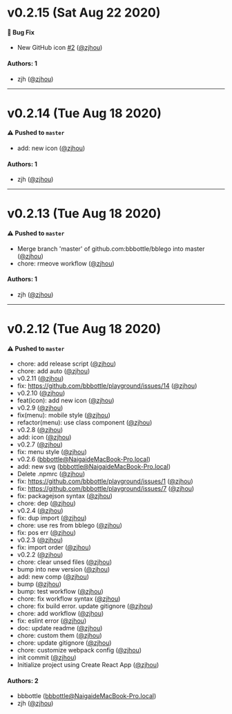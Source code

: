 # v0.2.15 (Sat Aug 22 2020)

#### 🐛 Bug Fix

- New GitHub icon [#2](https://github.com/bbbottle/bblego/pull/2) ([@zjhou](https://github.com/zjhou))

#### Authors: 1

- zjh ([@zjhou](https://github.com/zjhou))

---

# v0.2.14 (Tue Aug 18 2020)

#### ⚠️ Pushed to `master`

- add: new icon ([@zjhou](https://github.com/zjhou))

#### Authors: 1

- zjh ([@zjhou](https://github.com/zjhou))

---

# v0.2.13 (Tue Aug 18 2020)

#### ⚠️ Pushed to `master`

- Merge branch 'master' of github.com:bbbottle/bblego into master ([@zjhou](https://github.com/zjhou))
- chore: rmeove workflow ([@zjhou](https://github.com/zjhou))

#### Authors: 1

- zjh ([@zjhou](https://github.com/zjhou))

---

# v0.2.12 (Tue Aug 18 2020)

#### ⚠️ Pushed to `master`

- chore: add release script ([@zjhou](https://github.com/zjhou))
- chore: add auto ([@zjhou](https://github.com/zjhou))
- v0.2.11 ([@zjhou](https://github.com/zjhou))
- fix: https://github.com/bbbottle/playground/issues/14 ([@zjhou](https://github.com/zjhou))
- v0.2.10 ([@zjhou](https://github.com/zjhou))
- feat(icon): add new icon ([@zjhou](https://github.com/zjhou))
- v0.2.9 ([@zjhou](https://github.com/zjhou))
- fix(menu): mobile style ([@zjhou](https://github.com/zjhou))
- refactor(menu): use class component ([@zjhou](https://github.com/zjhou))
- v0.2.8 ([@zjhou](https://github.com/zjhou))
- add: icon ([@zjhou](https://github.com/zjhou))
- v0.2.7 ([@zjhou](https://github.com/zjhou))
- fix: menu style ([@zjhou](https://github.com/zjhou))
- v0.2.6 (bbbottle@NaigaideMacBook-Pro.local)
- add: new svg (bbbottle@NaigaideMacBook-Pro.local)
- Delete .npmrc ([@zjhou](https://github.com/zjhou))
- fix: https://github.com/bbbottle/playground/issues/1 ([@zjhou](https://github.com/zjhou))
- fix: https://github.com/bbbottle/playground/issues/7 ([@zjhou](https://github.com/zjhou))
- fix: packagejson syntax ([@zjhou](https://github.com/zjhou))
- chore: dep ([@zjhou](https://github.com/zjhou))
- v0.2.4 ([@zjhou](https://github.com/zjhou))
- fix: dup import ([@zjhou](https://github.com/zjhou))
- chore: use res from bblego ([@zjhou](https://github.com/zjhou))
- fix: pos err ([@zjhou](https://github.com/zjhou))
- v0.2.3 ([@zjhou](https://github.com/zjhou))
- fix: import order ([@zjhou](https://github.com/zjhou))
- v0.2.2 ([@zjhou](https://github.com/zjhou))
- chore: clear unsed files ([@zjhou](https://github.com/zjhou))
- bump into new version ([@zjhou](https://github.com/zjhou))
- add: new comp ([@zjhou](https://github.com/zjhou))
- bump ([@zjhou](https://github.com/zjhou))
- bump: test workflow ([@zjhou](https://github.com/zjhou))
- chore: fix workflow syntax ([@zjhou](https://github.com/zjhou))
- chore: fix build error. update gitignore ([@zjhou](https://github.com/zjhou))
- chore: add workflow ([@zjhou](https://github.com/zjhou))
- fix: eslint error ([@zjhou](https://github.com/zjhou))
- doc: update readme ([@zjhou](https://github.com/zjhou))
- chore: custom them ([@zjhou](https://github.com/zjhou))
- chore: update gitignore ([@zjhou](https://github.com/zjhou))
- chore: customize webpack config ([@zjhou](https://github.com/zjhou))
- init commit ([@zjhou](https://github.com/zjhou))
- Initialize project using Create React App ([@zjhou](https://github.com/zjhou))

#### Authors: 2

- bbbottle (bbbottle@NaigaideMacBook-Pro.local)
- zjh ([@zjhou](https://github.com/zjhou))
